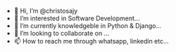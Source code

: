 - 👋 Hi, I’m @christosajy
- 👀 I’m interested in Software Development...
- 🌱 I’m currently knowledgeble in Python & Django...
- 💞️ I’m looking to collaborate on ...
- 📫 How to reach me through whatsapp, linkedin etc...
  

<!---
christosajy/christosajy is a ✨ special ✨ repository because its `README.md` (this file) appears on your GitHub profile.
You can click the Preview link to take a look at your changes.
--->

